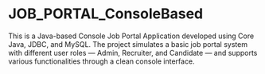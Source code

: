# JOB_PORTAL_ConsoleBased
This is a Java-based Console Job Portal Application developed using Core Java, JDBC, and MySQL. The project simulates a basic job portal system with different user roles — Admin, Recruiter, and Candidate — and supports various functionalities through a clean console interface.
